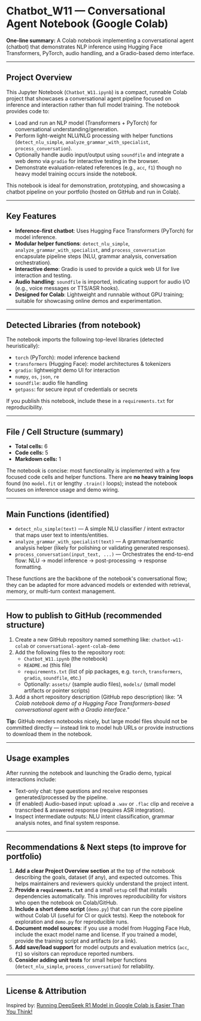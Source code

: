 # Chatbot_W11 — Conversational Agent Notebook (Google Colab)

**One-line summary:** A Colab notebook implementing a conversational agent (chatbot) that demonstrates NLP inference using Hugging Face Transformers, PyTorch, audio handling, and a Gradio-based demo interface.

---

## Project Overview

This Jupyter Notebook (`Chatbot_W11.ipynb`) is a compact, runnable Colab project that showcases a conversational agent pipeline focused on inference and interaction rather than full model training. The notebook provides code to:

- Load and run an NLP model (Transformers + PyTorch) for conversational understanding/generation.
- Perform light-weight NLU/NLG processing with helper functions (`detect_nlu_simple`, `analyze_grammar_with_specialist`, `process_conversation`).
- Optionally handle audio input/output using `soundfile` and integrate a web demo via `gradio` for interactive testing in the browser.
- Demonstrate evaluation-related references (e.g., `acc`, `f1`) though no heavy model training occurs inside the notebook.

This notebook is ideal for demonstration, prototyping, and showcasing a chatbot pipeline on your portfolio (hosted on GitHub and run in Colab).

---

## Key Features

- **Inference-first chatbot**: Uses Hugging Face Transformers (PyTorch) for model inference.
- **Modular helper functions**: `detect_nlu_simple`, `analyze_grammar_with_specialist`, and `process_conversation` encapsulate pipeline steps (NLU, grammar analysis, conversation orchestration).
- **Interactive demo**: Gradio is used to provide a quick web UI for live interaction and testing.
- **Audio handling**: `soundfile` is imported, indicating support for audio I/O (e.g., voice messages or TTS/ASR hooks).
- **Designed for Colab**: Lightweight and runnable without GPU training; suitable for showcasing online demos and experimentation.

---

## Detected Libraries (from notebook)

The notebook imports the following top-level libraries (detected heuristically):

- `torch` (PyTorch): model inference backend
- `transformers` (Hugging Face): model architectures & tokenizers
- `gradio`: lightweight demo UI for interaction
- `numpy`, `os`, `json`, `re`
- `soundfile`: audio file handling
- `getpass`: for secure input of credentials or secrets

If you publish this notebook, include these in a `requirements.txt` for reproducibility.

---

## File / Cell Structure (summary)

- **Total cells:** 6
- **Code cells:** 5
- **Markdown cells:** 1

The notebook is concise: most functionality is implemented with a few focused code cells and helper functions. There are **no heavy training loops** found (no `model.fit` or lengthy `.train()` loops); instead the notebook focuses on inference usage and demo wiring.

---

## Main Functions (identified)

- `detect_nlu_simple(text)` — A simple NLU classifier / intent extractor that maps user text to intents/entities.
- `analyze_grammar_with_specialist(text)` — A grammar/semantic analysis helper (likely for polishing or validating generated responses).
- `process_conversation(input_text, ...)` — Orchestrates the end-to-end flow: NLU → model inference → post-processing → response formatting.

These functions are the backbone of the notebook's conversational flow; they can be adapted for more advanced models or extended with retrieval, memory, or multi-turn context management.

---

## How to publish to GitHub (recommended structure)

1. Create a new GitHub repository named something like:
   `chatbot-w11-colab` or `conversational-agent-colab-demo`
2. Add the following files to the repository root:
   - `Chatbot_W11.ipynb` (the notebook)
   - `README.md` (this file)
   - `requirements.txt` (list of pip packages, e.g. `torch`, `transformers`, `gradio`, `soundfile`, etc.)
   - Optionally: `assets/` (sample audio files), `models/` (small model artifacts or pointer scripts)
3. Add a short repository description (GitHub repo description) like:
   _"A Colab notebook demo of a Hugging Face Transformers-based conversational agent with a Gradio interface."_

**Tip:** GitHub renders notebooks nicely, but large model files should not be committed directly — instead link to model hub URLs or provide instructions to download them in the notebook.

---

## Usage examples

After running the notebook and launching the Gradio demo, typical interactions include:

- Text-only chat: type questions and receive responses generated/processed by the pipeline.
- (If enabled) Audio-based input: upload a `.wav` or `.flac` clip and receive a transcribed & answered response (requires ASR integration).
- Inspect intermediate outputs: NLU intent classification, grammar analysis notes, and final system response.

---

## Recommendations & Next steps (to improve for portfolio)

1. **Add a clear Project Overview section** at the top of the notebook describing the goals, dataset (if any), and expected outcomes. This helps maintainers and reviewers quickly understand the project intent.
2. **Provide a `requirements.txt`** and a small `setup` cell that installs dependencies automatically. This improves reproducibility for visitors who open the notebook on Colab/GitHub.
3. **Include a short demo script** (`demo.py`) that can run the core pipeline without Colab UI (useful for CI or quick tests). Keep the notebook for exploration and `demo.py` for reproducible runs.
4. **Document model sources**: if you use a model from Hugging Face Hub, include the exact model name and license. If you trained a model, provide the training script and artifacts (or a link).
5. **Add save/load support** for model outputs and evaluation metrics (`acc`, `f1`) so visitors can reproduce reported numbers.
6. **Consider adding unit tests** for small helper functions (`detect_nlu_simple`, `process_conversation`) for reliability.

---

## License & Attribution

Inspired by: [Running DeepSeek R1 Model in Google Colab is Easier Than You Think!](https://www.youtube.com/watch?v=4tVdDLrucOk)
